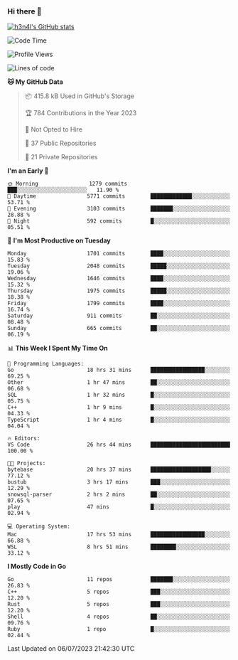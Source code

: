 ### Hi there 👋

[![h3n4l's GitHub stats](https://github-readme-stats.vercel.app/api?username=h3n4l&count_private=true&show_icons=true&theme=radical)](https://github.com/h3n4l/github-readme-stats)

<!--START_SECTION:waka-->
![Code Time](http://img.shields.io/badge/Code%20Time-1%2C394%20hrs%2043%20mins-blue)

![Profile Views](http://img.shields.io/badge/Profile%20Views-0-blue)

![Lines of code](https://img.shields.io/badge/From%20Hello%20World%20I%27ve%20Written-2.4%20million%20lines%20of%20code-blue)

**🐱 My GitHub Data** 

> 📦 415.8 kB Used in GitHub's Storage 
 > 
> 🏆 784 Contributions in the Year 2023
 > 
> 🚫 Not Opted to Hire
 > 
> 📜 37 Public Repositories 
 > 
> 🔑 21 Private Repositories 
 > 
**I'm an Early 🐤** 

```text
🌞 Morning                1279 commits        ███░░░░░░░░░░░░░░░░░░░░░░   11.90 % 
🌆 Daytime                5771 commits        █████████████░░░░░░░░░░░░   53.71 % 
🌃 Evening                3103 commits        ███████░░░░░░░░░░░░░░░░░░   28.88 % 
🌙 Night                  592 commits         █░░░░░░░░░░░░░░░░░░░░░░░░   05.51 % 
```
📅 **I'm Most Productive on Tuesday** 

```text
Monday                   1701 commits        ████░░░░░░░░░░░░░░░░░░░░░   15.83 % 
Tuesday                  2048 commits        █████░░░░░░░░░░░░░░░░░░░░   19.06 % 
Wednesday                1646 commits        ████░░░░░░░░░░░░░░░░░░░░░   15.32 % 
Thursday                 1975 commits        █████░░░░░░░░░░░░░░░░░░░░   18.38 % 
Friday                   1799 commits        ████░░░░░░░░░░░░░░░░░░░░░   16.74 % 
Saturday                 911 commits         ██░░░░░░░░░░░░░░░░░░░░░░░   08.48 % 
Sunday                   665 commits         ██░░░░░░░░░░░░░░░░░░░░░░░   06.19 % 
```


📊 **This Week I Spent My Time On** 

```text
💬 Programming Languages: 
Go                       18 hrs 31 mins      █████████████████░░░░░░░░   69.25 % 
Other                    1 hr 47 mins        ██░░░░░░░░░░░░░░░░░░░░░░░   06.68 % 
SQL                      1 hr 32 mins        █░░░░░░░░░░░░░░░░░░░░░░░░   05.75 % 
C++                      1 hr 9 mins         █░░░░░░░░░░░░░░░░░░░░░░░░   04.33 % 
TypeScript               1 hr 4 mins         █░░░░░░░░░░░░░░░░░░░░░░░░   04.04 % 

🔥 Editors: 
VS Code                  26 hrs 44 mins      █████████████████████████   100.00 % 

🐱‍💻 Projects: 
bytebase                 20 hrs 37 mins      ███████████████████░░░░░░   77.12 % 
bustub                   3 hrs 17 mins       ███░░░░░░░░░░░░░░░░░░░░░░   12.29 % 
snowsql-parser           2 hrs 2 mins        ██░░░░░░░░░░░░░░░░░░░░░░░   07.65 % 
play                     47 mins             █░░░░░░░░░░░░░░░░░░░░░░░░   02.94 % 

💻 Operating System: 
Mac                      17 hrs 53 mins      █████████████████░░░░░░░░   66.88 % 
WSL                      8 hrs 51 mins       ████████░░░░░░░░░░░░░░░░░   33.12 % 
```

**I Mostly Code in Go** 

```text
Go                       11 repos            ███████░░░░░░░░░░░░░░░░░░   26.83 % 
C++                      5 repos             ███░░░░░░░░░░░░░░░░░░░░░░   12.20 % 
Rust                     5 repos             ███░░░░░░░░░░░░░░░░░░░░░░   12.20 % 
Shell                    4 repos             ██░░░░░░░░░░░░░░░░░░░░░░░   09.76 % 
Ruby                     1 repo              █░░░░░░░░░░░░░░░░░░░░░░░░   02.44 % 
```




 Last Updated on 06/07/2023 21:42:30 UTC
<!--END_SECTION:waka-->

